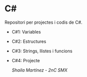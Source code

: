 # C#
Repositori per projectes i codis de C#.
- C#1: Variables

- C#2: Estructures

- C#3: Strings, llistes i funcions

- C#4: Projecte

  *Shaila Martínez - 2nC SMX*
